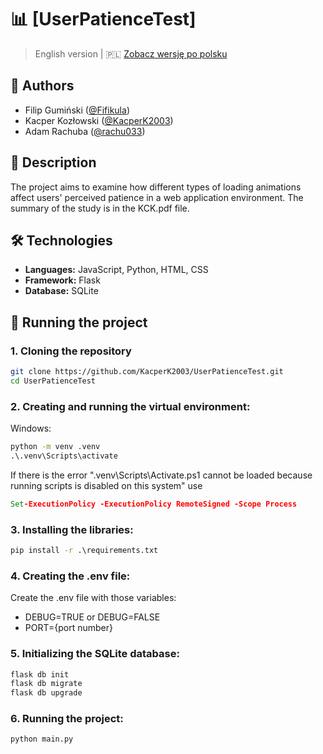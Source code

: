 # 📊 [UserPatienceTest]

> English version | 🇵🇱 [Zobacz wersję po polsku](README.pl.md)

## 👥 Authors
- Filip Gumiński ([@Fifikula](https://github.com/Fifikula))
- Kacper Kozłowski ([@KacperK2003](https://github.com/KacperK2003))
- Adam Rachuba ([@rachu033](https://github.com/rachu033))

## 🧪 Description
The project aims to examine how different types of loading animations affect users' perceived patience in a web application environment. The summary of the study is in the KCK.pdf file. 

## 🛠️ Technologies
- **Languages:** JavaScript, Python, HTML, CSS 
- **Framework:** Flask
- **Database:** SQLite

## 🚀 Running the project

### 1. Cloning the repository
```bash
git clone https://github.com/KacperK2003/UserPatienceTest.git
cd UserPatienceTest
```

### 2. Creating and running the virtual environment:
Windows:
```cmd
python -m venv .venv
.\.venv\Scripts\activate
```
If there is the error ".venv\Scripts\Activate.ps1 cannot be loaded because running scripts is disabled on this system" use 
```cmd
Set-ExecutionPolicy -ExecutionPolicy RemoteSigned -Scope Process
```

### 3. Installing the libraries:
```cmd
pip install -r .\requirements.txt
```


### 4. Creating the .env file:
Create the .env file with those variables:
- DEBUG=TRUE or DEBUG=FALSE
- PORT={port number}

### 5. Initializing the SQLite database:
```cmd
flask db init
flask db migrate
flask db upgrade
```


### 6. Running the project:
```cmd
python main.py
```
